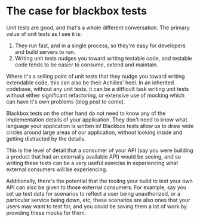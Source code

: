 # The case for blackbox tests

Unit tests are good, and that's a whole different conversation. The primary value of unit tests as I see it is: 

1. They run fast, and in a single process, so they're easy for developers and build servers to run.
2. Writing unit tests nudges you toward writing testable code, and testable code tends to be easier to consume, extend and maintain. 

Where it's a selling point of unit tests that they nudge you toward writing extendable code, this can also be their Achilles' heel. In an inherited codebase, without any unit tests, it can be a difficult task writing unit tests without either significant refactoring, or extensive use of mocking which can have it's own problems (blog post to come). 

Blackbox tests on the other hand do not need to know any of the implementation details of your application. They don't need to know what language your application is written in! Blackbox tests allow us to draw wide circles around large areas of our application, without looking inside and getting distracted by the details. 

This is the level of detail that a consumer of your API (say you were building a product that had an externally available API) would be seeing, and so writing these tests can be a very useful exercise in experiencing what external consumers will be experiencing. 

Additionally, there's the potential that the tooling your build to test your own API can also be given to those external consumers. For example, say you set up test data for scenarios to reflect a user being unauthorized, or a particular service being down, etc, these scenarios are also ones that your users may want to test for, and you could be saving them a lot of work by providing these mocks for them. 
